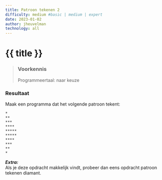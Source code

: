```yaml
---
title: Patroon tekenen 2
difficulty: medium #basic | medium | expert
date: 2023-01-02
author: jheuvelman
technology: all
---
```




# {{ title }}

> ### Voorkennis
> Programmeertaal: naar keuze

### Resultaat
Maak een programma dat het volgende patroon tekent:

```shell
*
**
***
****
*****
*****
****
***
**
*
```

***Extra:***  
Als je deze opdracht makkelijk vindt, probeer dan eens opdracht patroon
tekenen diamant.
